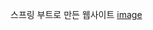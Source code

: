 스프링 부트로 만든 웹사이트 [image](https://github.com/shdhkim/web-01/assets/49316394/1482a910-bff2-4f68-a3ff-9e38d65fc7c2)
